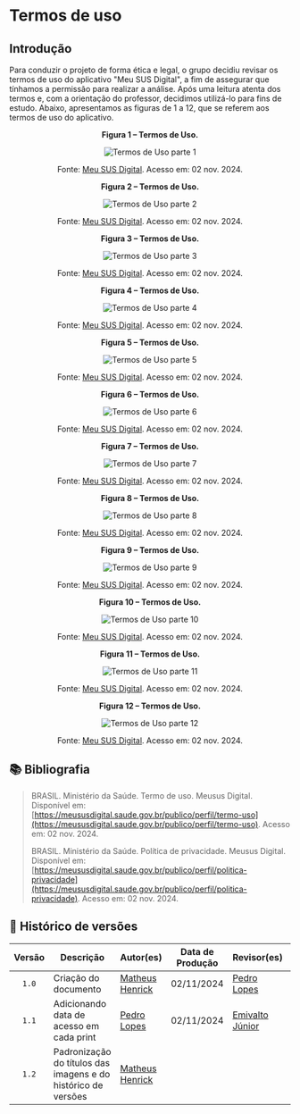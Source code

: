 # Termos de uso



## Introdução

Para conduzir o projeto de forma ética e legal, o grupo decidiu revisar os termos de uso do aplicativo "Meu SUS Digital", a fim de assegurar que tínhamos a permissão para realizar a análise. Após uma leitura atenta dos termos e, com a orientação do professor, decidimos utilizá-lo para fins de estudo. Abaixo, apresentamos as figuras de 1 a 12, que se referem aos termos de uso do aplicativo.

<div align="center">
    <p><strong>Figura 1 – Termos de Uso.</strong></p>
    <img src="https://github.com/Requisitos-de-Software/2024.2-Grupo04/blob/main/docs/imagens/termo_SUS-pg1.png?raw=true" alt="Termos de Uso parte 1" />
    <p>Fonte: <a href="https://meususdigital.saude.gov.br/publico/perfil/termo-uso">Meu SUS Digital</a>. Acesso em: 02 nov. 2024.</p>
</div>
<div align="center">
    <p><strong>Figura 2 – Termos de Uso.</strong></p>
    <img src="https://github.com/Requisitos-de-Software/2024.2-Grupo04/blob/main/docs/imagens/termo_SUS-pg2.png?raw=true" alt="Termos de Uso parte 2" />
    <p>Fonte: <a href="https://meususdigital.saude.gov.br/publico/perfil/termo-uso">Meu SUS Digital</a>. Acesso em: 02 nov. 2024.</p>
</div>
<div align="center">
    <p><strong>Figura 3 – Termos de Uso.</strong></p>
    <img src="https://github.com/Requisitos-de-Software/2024.2-Grupo04/blob/main/docs/imagens/termo_SUS-pg3.png?raw=true" alt="Termos de Uso parte 3" />
    <p>Fonte: <a href="https://meususdigital.saude.gov.br/publico/perfil/termo-uso">Meu SUS Digital</a>. Acesso em: 02 nov. 2024.</p>
</div>
<div align="center">
    <p><strong>Figura 4 – Termos de Uso.</strong></p>
    <img src="https://github.com/Requisitos-de-Software/2024.2-Grupo04/blob/main/docs/imagens/termo_SUS-pg4.png?raw=true" alt="Termos de Uso parte 4" />
    <p>Fonte: <a href="https://meususdigital.saude.gov.br/publico/perfil/termo-uso">Meu SUS Digital</a>. Acesso em: 02 nov. 2024.</p>
</div>
<div align="center">
    <p><strong>Figura 5 – Termos de Uso.</strong></p>
    <img src="https://github.com/Requisitos-de-Software/2024.2-Grupo04/blob/main/docs/imagens/termo_SUS-pg5.png?raw=true" alt="Termos de Uso parte 5" />
    <p>Fonte: <a href="https://meususdigital.saude.gov.br/publico/perfil/termo-uso">Meu SUS Digital</a>. Acesso em: 02 nov. 2024.</p>
</div>
<div align="center">
    <p><strong>Figura 6 – Termos de Uso.</strong></p>
    <img src="https://github.com/Requisitos-de-Software/2024.2-Grupo04/blob/main/docs/imagens/termo_SUS-pg6.png?raw=true" alt="Termos de Uso parte 6" />
    <p>Fonte: <a href="https://meususdigital.saude.gov.br/publico/perfil/termo-uso">Meu SUS Digital</a>. Acesso em: 02 nov. 2024.</p>
</div>
<div align="center">
    <p><strong>Figura 7 – Termos de Uso.</strong></p>
    <img src="https://github.com/Requisitos-de-Software/2024.2-Grupo04/blob/main/docs/imagens/termo_SUS-pg7.png?raw=true" alt="Termos de Uso parte 7" />
    <p>Fonte: <a href="https://meususdigital.saude.gov.br/publico/perfil/termo-uso">Meu SUS Digital</a>. Acesso em: 02 nov. 2024.</p>
</div>
<div align="center">
    <p><strong>Figura 8 – Termos de Uso.</strong></p>
    <img src="https://github.com/Requisitos-de-Software/2024.2-Grupo04/blob/main/docs/imagens/termo_SUS-pg8.png?raw=true" alt="Termos de Uso parte 8" />
    <p>Fonte: <a href="https://meususdigital.saude.gov.br/publico/perfil/termo-uso">Meu SUS Digital</a>. Acesso em: 02 nov. 2024.</p>
</div>
<div align="center">
    <p><strong>Figura 9 – Termos de Uso.</strong></p>
    <img src="https://github.com/Requisitos-de-Software/2024.2-Grupo04/blob/main/docs/imagens/termo_SUS-pg9.png?raw=true" alt="Termos de Uso parte 9" />
    <p>Fonte: <a href="https://meususdigital.saude.gov.br/publico/perfil/termo-uso">Meu SUS Digital</a>. Acesso em: 02 nov. 2024.</p>
</div>
<div align="center">
    <p><strong>Figura 10 – Termos de Uso.</strong></p>
    <img src="https://github.com/Requisitos-de-Software/2024.2-Grupo04/blob/main/docs/imagens/termo_SUS-pg10.png?raw=true" alt="Termos de Uso parte 10" />
    <p>Fonte: <a href="https://meususdigital.saude.gov.br/publico/perfil/termo-uso">Meu SUS Digital</a>. Acesso em: 02 nov. 2024.</p>
</div>
<div align="center">
    <p><strong>Figura 11 – Termos de Uso.</strong></p>
    <img src="https://github.com/Requisitos-de-Software/2024.2-Grupo04/blob/main/docs/imagens/termo_SUS-pg11.png?raw=true" alt="Termos de Uso parte 11" />
    <p>Fonte: <a href="https://meususdigital.saude.gov.br/publico/perfil/termo-uso">Meu SUS Digital</a>. Acesso em: 02 nov. 2024.</p>
</div>
<div align="center">
    <p><strong>Figura 12 – Termos de Uso.</strong></p>
    <img src="https://github.com/Requisitos-de-Software/2024.2-Grupo04/blob/main/docs/imagens/termo_SUS-pg12.png?raw=true" alt="Termos de Uso parte 12" />
    <p>Fonte: <a href="https://meususdigital.saude.gov.br/publico/perfil/termo-uso">Meu SUS Digital</a>. Acesso em: 02 nov. 2024.</p>
</div>



## 📚 Bibliografia
> BRASIL. Ministério da Saúde. Termo de uso. Meusus Digital. Disponível em: [https://meususdigital.saude.gov.br/publico/perfil/termo-uso](https://meususdigital.saude.gov.br/publico/perfil/termo-uso). Acesso em: 02 nov. 2024.</br>
>
> BRASIL. Ministério da Saúde. Política de privacidade. Meusus Digital. Disponível em: [https://meususdigital.saude.gov.br/publico/perfil/politica-privacidade](https://meususdigital.saude.gov.br/publico/perfil/politica-privacidade). Acesso em: 02 nov. 2024.</br>



## 📑 Histórico de versões 

| Versão | Descrição | Autor(es) | Data de Produção | Revisor(es) | Data de Revisão | 
| :----: | --------- | --------- | :--------------: | ----------- | :-------------: |
| `1.0`  | Criação do documento | [Matheus Henrick](https://github.com/MatheusHenrickSantos) | 02/11/2024 | [Pedro Lopes](https://github.com/pLopess) | 03/11/2024 |
| `1.1`  | Adicionando data de acesso em cada print | [Pedro Lopes](https://github.com/pLopess) | 02/11/2024 | [Emivalto Júnior](https://github.com/EmivaltoJrr) |03/11/2024 |
| `1.2`  | Padronização do títulos das imagens e do histórico de versões | [Matheus Henrick](https://github.com/MatheusHenrickSantos) |  |  |  |
